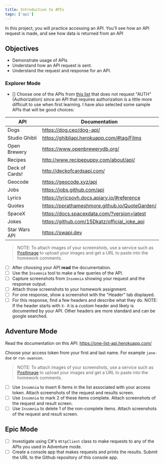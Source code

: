 ```yaml
---
title: Introduction to APIs
tags: ['api']
---
```


In this project, you will practice accessing an API. You'll see how an API request is made, and see how data is returned from an API

## Objectives

- Demonstrate usage of APIs
- Understand how an API request is sent.
- Understand the request and response for an API.

### Explorer Mode

- [] Choose one of the APIs from [this list](https://github.com/public-apis/public-apis) that does not request "AUTH" (Authorization) since an API that requires authorization is a little more difficult to use when first learning. I have also selected some sample APIs that will be good choices:

| API            | Documentation                                  |
| -------------- | ---------------------------------------------- |
| Dogs           | https://dog.ceo/dog-api/                       |
| Studio Ghibli  | https://ghibliapi.herokuapp.com/#tag/Films     |
| Open Brewery   | https://www.openbrewerydb.org/                 |
| Recipes        | http://www.recipepuppy.com/about/api/          |
| Deck of Cards! | http://deckofcardsapi.com/                     |
| Geocode        | https://geocode.xyz/api                        |
| Jobs           | https://jobs.github.com/api                    |
| Lyrics         | https://lyricsovh.docs.apiary.io/#reference    |
| Quotes         | https://pprathameshmore.github.io/QuoteGarden/ |
| SpaceX         | https://docs.spacexdata.com/?version=latest    |
| Jokes          | https://github.com/15Dkatz/official_joke_api   |
| Star Wars API  | https://swapi.dev                              |

> NOTE: To attach images of your screenshots, use a service such as [PostImage](https://postimages.org/) to upload your images and get a URL to paste into the homework comments.

- [ ] After choosing your API **read** the documentation.
- [ ] Use the `Insomnia` tool to make a few queries of the API.
- [ ] Capture screenshots from `Insomnia` showing your request and the response output.
- [ ] Attach those screenshots to your homework assignment.
- [ ] For one response, show a screenshot with the "Header" tab displayed.
- [ ] For this response, find a few headers and describe what they do. NOTE: If the header starts with `X-` it is a _custom_ header and likely is documented by your API. Other headers are more standard and can be google searched.

## Adventure Mode

Read the documentation on this API: https://one-list-api.herokuapp.com/

Choose your access token from your first and last name. For example `jane-doe`
or `ron-swanson`.

> NOTE: To attach images of your screenshots, use a service such as [PostImage](https://postimages.org/) to upload your images and get a URL to paste into the homework comments.

- [ ] Use `Insomnia` to insert 6 items in the list associated with your access token. Attach screenshots of the request and results screen.
- [ ] Use `Insomnia` to mark 2 of these items complete. Attach screenshots of the request and result screen.
- [ ] Use `Insomnia` to delete 1 of the non-complete items. Attach screenshots of the request and result screen.

## Epic Mode

- [ ] Investigate using C#'s `HttpClient` class to make requests to any of the APIs you used in Adventure mode.
- [ ] Create a console app that makes requests and prints the results. Submit the URL to the Github repository of this console app.
